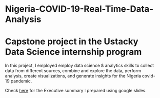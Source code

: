 # Nigeria-COVID-19-Real-Time-Data-Analysis 

# Capstone project in the Ustacky Data Science internship program
In this project, I employed employ data science &amp; analytics skills to collect data from different sources, combine and explore the data, perform analysis, create visualizations, and generate insights for the Nigeria covid-19 pandemic.


Check [here](https://docs.google.com/presentation/d/1jaT78AiFCK6B1l0RKE88QwuQsQOV-1pxuInUWp3sWto/edit?usp=sharing) for the Executive summary I prepared using google slides
